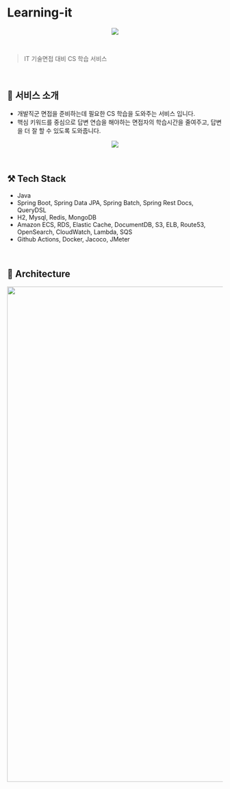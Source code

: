 # Learning-it
<div align="center">
  <img src="https://github.com/SWM14-Lito/lito-server/assets/88089316/1659c2ba-07a0-4c74-ba4f-40f60f2291a2">
</div>

&nbsp;
> IT 기술면접 대비 CS 학습 서비스

&nbsp;
## 📝 서비스 소개
- 개발직군 면접을 준비하는데 필요한 CS 학습을 도와주는 서비스 입니다.
- 핵심 키워드를 중심으로 답변 연습을 해야하는 면접자의 학습시간을 줄여주고, 답변을 더 잘 할 수 있도록 도와줍니다.

<div align="center">
  <img src="https://github.com/SWM14-Lito/lito-server/assets/88089316/743f1978-54a3-4919-8cac-49dff77d8506">
</div>

&nbsp;
&nbsp;

## ⚒  Tech Stack
- Java
- Spring Boot, Spring Data JPA, Spring Batch, Spring Rest Docs, QueryDSL
- H2, Mysql, Redis, MongoDB
- Amazon ECS, RDS, Elastic Cache, DocumentDB, S3, ELB, Route53, OpenSearch, CloudWatch, Lambda, SQS
- Github Actions, Docker, Jacoco, JMeter

&nbsp;
&nbsp;

## 🏢 Architecture
<div align="center">
  <img width="1155" alt="learningit-architecture" src="https://github.com/SWM14-Lito/lito-server/assets/88089316/2a3b63aa-0e30-4158-a5e8-639c2358277e">
</div>
